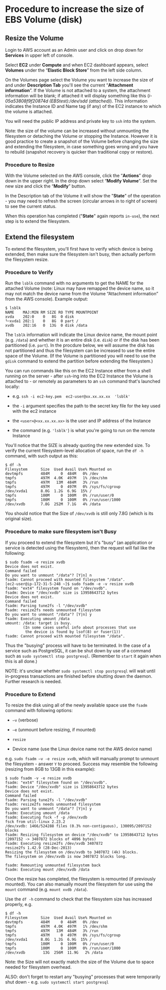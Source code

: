 # Procedure to increase the size of EBS Volume (disk)

## Resize the Volume

Login to AWS account as an Admin user and click on drop down for **Services** in upper left of console.

Select **EC2** under **Compute** and when EC2 dashboard appears, select **Volumes** under the “**Elastic Block Store**” from the left side column.

On the Volumes page select the Volume you want to increase the size of and under **Description Tab** you'll see the current “**Attachment information**”. If the Volume is not attached to a system, the attachment information will be blank; if attached it will display something like this (*i-05a53808f9f20874d (EBStest):/dev/sdd (attached)*). This information indicates the Instance ID and Name tag (if any) of the EC2 instance to which the volume is attached. 

You will need the public IP address and private key to `ssh` into the system.

Note: the size of the volume can be increased without unmounting the filesystem or detaching the Volume or stopping the Instance. However it is good practice to create a snapshot of the Volume before changing the size and extending the filesystem, in case something goes wrong and you have to rebuild (snapshot recovery is quicker than traditional copy or restore).

### Procedure to Resize

With the Volume selected on the AWS console, click the “**Actions**” drop down in the upper right. In the drop down select “**Modify Volume**”. Set the new size and click the “**Modify**” button. 

In the Description tab of the Volume it will show the "**State**" of the operation - you may need to refresh the screen (circular arrows in to right of screen) to see the current status. 

When this operation has completed ("**State**" again reports `in-use`), the next step is to extend the filesystem.

## Extend the filesystem

To extend the filesystem, you'll first have to verify which device is being extended, then make sure the filesystem isn't busy, then actually perform the filesystem resize.

### Procedure to Verify

Run the `lsblk` command with no arguments to get the NAME for the attached Volume (note: Linux may have remapped the device name, so it may not match the device name from the Volume “Attachment information” from the AWS console).  Example output:

```
$ lsblk
NAME    MAJ:MIN RM SIZE RO TYPE MOUNTPOINT
xvda    202:0    0   8G  0 disk 
└─xvda1 202:1    0   8G  0 part /
xvdb    202:16   0  13G  0 disk /data
```

The `lsblk` information will indicate the Linux device name, the mount point (e.g. `/data`) and whether it is an entire disk (i.e. `disk`) or if the disk has been partitioned (i.e. `part`). In the procdure below, we will assume the disk has not partitioned and thus the filesystem can be increased to use the entire space of the Volume.  (If the Volume is partitioned you will need to use the `gdisk` command to extend the partition before extending the filesystem.)

You can run commands like this on the EC2 Instance either from a shell running on the server - after `ssh`-ing into the EC2 Instance the Volume is attached to - or remotely as parameters to an `ssh` command that's launched locally:

- e.g. `ssh -i ec2-key.pem  ec2-user@xx.xx.xx.xx  'lsblk'`

- the `-i` argument specifies the path to the secret key file for the key used with the ec2 instance

- the `<user>@<xx.xx.xx.xx>` is the user and IP address of the Instance

- the command (e.g. `'lsblk'`) is what you're going to run on the remote Instance

You'll notice that the SIZE is already quoting the new extended size.  To verify the current filesystem-level allocation of space, run the `df -h` command, with such output as this:

```
$ df -h
Filesystem      Size  Used Avail Use% Mounted on
devtmpfs        484M     0  484M   0% /dev
tmpfs           497M  4.0K  497M   1% /dev/shm
tmpfs           497M   13M  484M   3% /run
tmpfs           497M     0  497M   0% /sys/fs/cgroup
/dev/xvda1      8.0G  1.2G  6.9G  15% /
tmpfs           100M     0  100M   0% /run/user/0
tmpfs           100M     0  100M   0% /run/user/1000
/dev/xvdb       7.8G  252M  7.1G   4% /data
```

You should notice that the Size of `/dev/xvdb` is still only 7.8G (which is its original size).

### Procedure to make sure filesystem isn't Busy

If you proceed to extend the filesystem but it's "busy" (an application or service is detected using the filesystem), then the request will fail like the following:

```
$ sudo fsadm -e resize xvdb
Device does not exist.
Command failed
Do you want to unmount "/data"? [Y|n] n
fsadm: Cannot proceed with mounted filesystem "/data".
[ec2-user@ip-172-31-5-248 ~]$ sudo fsadm -e -v resize xvdb
fsadm: "ext4" filesystem found on "/dev/xvdb".
fsadm: Device "/dev/xvdb" size is 13958643712 bytes
Device does not exist.
Command failed
fsadm: Parsing tune2fs -l "/dev/xvdb"
fsadm: resize2fs needs unmounted filesystem
Do you want to unmount "/data"? [Y|n] y
fsadm: Executing umount /data
umount: /data: target is busy.
        (In some cases useful info about processes that use
         the device is found by lsof(8) or fuser(1))
fsadm: Cannot proceed with mounted filesystem "/data".
```

Thus the "busying" process will have to be terminated.  In the case of a service such as PostgreSQL, it can be shut down by use of a command such as `sudo systemctl stop postgresql`. (Remember to `start` it again when this is all done.)

NOTE: it's unclear whether `sudo systemctl stop postgresql` will wait until in-progress transactions are finished before shutting down the daemon.  Further research is needed.

### Procedure to Extend

To resize the disk using all of the newly available space use the `fsadm` command with following options:

- `–v` (verbose) 

- `–e` (unmount before resizing, if mounted)  

- `resize` 

- Device name (use the Linux device name not the AWS device name) 

e.g. `sudo fsadm –v -e resize xvdb`, which will manually prompt to unmount the filesystem - answer `Y` to proceed.  Success may resemble the following (resizing from 8GB to 13GB in this example):

```
$ sudo fsadm -v -e resize xvdb
fsadm: "ext4" filesystem found on "/dev/xvdb".
fsadm: Device "/dev/xvdb" size is 13958643712 bytes
Device does not exist.
Command failed
fsadm: Parsing tune2fs -l "/dev/xvdb"
fsadm: resize2fs needs unmounted filesystem
Do you want to unmount "/data"? [Y|n] y
fsadm: Executing umount /data
fsadm: Executing fsck -f -p /dev/xvdb
fsck from util-linux 2.23.2
/dev/xvdb: 1466/524288 files (0.3% non-contiguous), 130095/2097152 blocks
fsadm: Resizing filesystem on device "/dev/xvdb" to 13958643712 bytes (2097152 -> 3407872 blocks of 4096 bytes)
fsadm: Executing resize2fs /dev/xvdb 3407872
resize2fs 1.42.9 (28-Dec-2013)
Resizing the filesystem on /dev/xvdb to 3407872 (4k) blocks.
The filesystem on /dev/xvdb is now 3407872 blocks long.

fsadm: Remounting unmounted filesystem back
fsadm: Executing mount /dev/xvdb /data
```

Once the resize has completed, the filesystem is remounted (if previously mounted). You can also manually mount the filesystem for use using the `mount` command (e.g. `mount xvdb /data`).

Use the `df -h` command to check that the filesystem size has increased properly, e.g.

```
$ df -h
Filesystem      Size  Used Avail Use% Mounted on
devtmpfs        484M     0  484M   0% /dev
tmpfs           497M  4.0K  497M   1% /dev/shm
tmpfs           497M   13M  484M   3% /run
tmpfs           497M     0  497M   0% /sys/fs/cgroup
/dev/xvda1      8.0G  1.2G  6.9G  15% /
tmpfs           100M     0  100M   0% /run/user/0
tmpfs           100M     0  100M   0% /run/user/1000
/dev/xvdb        13G  256M  11.9G   2% /data
```

Note: the Size will not exactly match the size of the Volume due to space needed for filesystem overhead.

ALSO: don't forget to restart any "busying" processes that were temporarily shut down - e.g. `sudo systemctl start postgresql`
